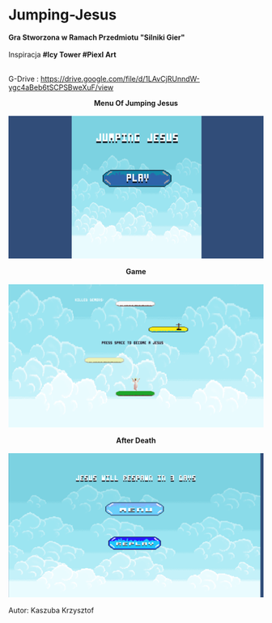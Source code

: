 # Jumping-Jesus
<b> Gra Stworzona w Ramach Przedmiotu "Silniki Gier" </b></br> </br>
Inspiracja <b> #Icy Tower #Piexl Art </b> </br> </br>



G-Drive   :  https://drive.google.com/file/d/1LAvCjRUnndW-ygc4aBeb6tSCPSBweXuF/view </br>




<b> <center>  Menu Of Jumping Jesus </b> </center> </br>
![](Pictures/Menu.png)

<b> <center>  Game  </b> </center> </br>
![](Pictures/Game.png)

<b> <center>  After Death </b> </center> </br>
![](Pictures/GameOver.png)

Autor: Kaszuba Krzysztof </br>
